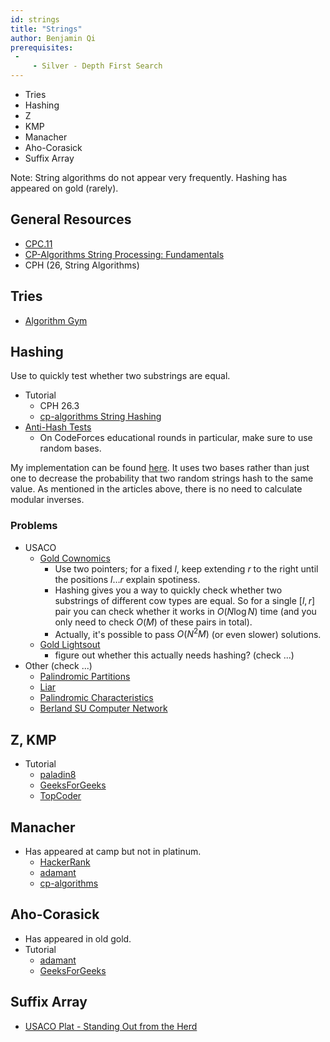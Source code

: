 ```yaml
---
id: strings
title: "Strings"
author: Benjamin Qi
prerequisites: 
 - 
     - Silver - Depth First Search
---
```


<module-excerpt>

- Tries
 - Hashing
 - Z
 - KMP
 - Manacher
 - Aho-Corasick
 - Suffix Array

</module-excerpt>

Note: String algorithms do not appear very frequently. Hashing has appeared on gold (rarely).

## General Resources

 - [CPC.11](https://github.com/SuprDewd/T-414-AFLV/tree/master/11_strings)
 - [CP-Algorithms String Processing: Fundamentals](https://cp-algorithms.com/)
 - CPH (26, String Algorithms)

## Tries

  - [Algorithm Gym](http://codeforces.com/blog/entry/15729)

## Hashing

Use to quickly test whether two substrings are equal.

 - Tutorial 
   - CPH 26.3
   - [cp-algorithms String Hashing](https://cp-algorithms.com/string/string-hashing.html)
 - [Anti-Hash Tests](https://codeforces.com/blog/entry/60442)
   - On CodeForces educational rounds in particular, make sure to use random bases.

My implementation can be found [here](https://github.com/bqi343/USACO/blob/master/Implementations/content/strings%20(14)/Light/HashRange%20(14.2).h). It uses two bases rather than just one to decrease the probability that two random strings hash to the same value. As mentioned in the articles above, there is no need to calculate modular inverses.

### Problems

  - USACO
    - [Gold Cownomics](http://www.usaco.org/index.php?page=viewproblem2&cpid=741) 
      - Use two pointers; for a fixed $l$, keep extending $r$ to the right until the positions $l\ldots r$ explain spotiness. 
      - Hashing gives you a way to quickly check whether two substrings of different cow types are equal. So for a single $[l,r]$ pair you can check whether it works in $O(N\log N)$ time (and you only need to check $O(M)$ of these pairs in total).
      - Actually, it's possible to pass $O(N^2M)$ (or even slower) solutions.
    - [Gold Lightsout](http://www.usaco.org/index.php?page=viewproblem2&cpid=599)
      - figure out whether this actually needs hashing? (check ...)
  - Other (check ...)
    - [Palindromic Partitions](https://csacademy.com/contest/ceoi-2017-day-2/task/palindromic-partitions/)
    - [Liar](http://codeforces.com/problemset/problem/822/E) [](93)
    - [Palindromic Characteristics](http://codeforces.com/problemset/problem/835/D) [](100)
    - [Berland SU Computer Network](http://codeforces.com/contest/847/problem/L) [](142)

## Z, KMP

  - Tutorial
    - [paladin8](http://codeforces.com/blog/entry/3107)
    - [GeeksForGeeks](http://www.geeksforgeeks.org/searching-for-patterns-set-2-kmp-algorithm/)
    - [TopCoder](https://www.topcoder.com/community/data-science/data-science-tutorials/introduction-to-string-searching-algorithms/)

## Manacher

  - Has appeared at camp but not in platinum.
    - [HackerRank](https://www.hackerrank.com/topics/manachers-algorithm)
    - [adamant](http://codeforces.com/blog/entry/12143)
    - [cp-algorithms](https://cp-algorithms.com/string/manacher.html)
    
## Aho-Corasick

  - Has appeared in old gold.
  - Tutorial
    - [adamant](http://codeforces.com/blog/entry/14854)
    - [GeeksForGeeks](http://www.geeksforgeeks.org/aho-corasick-algorithm-pattern-searching/)

## Suffix Array

  - [USACO Plat - Standing Out from the Herd](http://www.usaco.org/index.php?page=viewproblem2&cpid=768)
